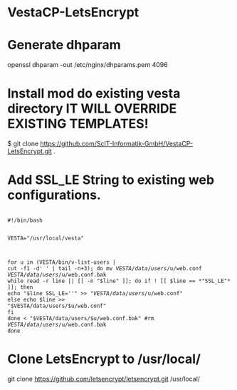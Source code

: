 # VestaCP-LetsEncrypt

# Generate dhparam
openssl dhparam -out /etc/nginx/dhparams.pem 4096

# Install mod do existing vesta directory IT WILL OVERRIDE EXISTING TEMPLATES!
$ git clone https://github.com/ScIT-Informatik-GmbH/VestaCP-LetsEncrypt.git .

# Add SSL_LE String to existing web configurations.
<code>
#!/bin/bash

VESTA="/usr/local/vesta"

for u in $($VESTA/bin/v-list-users | cut -f1 -d' ' | tail -n+3); do
        mv $VESTA/data/users/$u/web.conf $VESTA/data/users/$u/web.conf.bak
        while read -r line || [[ -n "$line" ]]; do
                if ! [[ $line == *"SSL_LE"* ]]; then
                        echo "$line SSL_LE=''" >> "$VESTA/data/users/$u/web.conf"
                else
                        echo $line >> "$VESTA/data/users/$u/web.conf"
                fi
        done < "$VESTA/data/users/$u/web.conf.bak"
        #rm $VESTA/data/users/$u/web.conf.bak
done
</code>

# Clone LetsEncrypt to /usr/local/
git clone https://github.com/letsencrypt/letsencrypt.git /usr/local/
